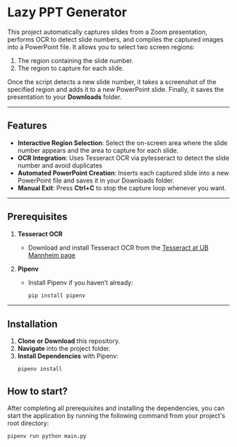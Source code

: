# Lazy PPT Generator

This project automatically captures slides from a Zoom presentation, performs OCR to detect slide numbers, and compiles the captured images into a PowerPoint file. It allows you to select two screen regions:

1. The region containing the slide number.
2. The region to capture for each slide.

Once the script detects a new slide number, it takes a screenshot of the specified region and adds it to a new PowerPoint slide. Finally, it saves the presentation to your **Downloads** folder.

---

## Features

- **Interactive Region Selection**: Select the on-screen area where the slide number appears and the area to capture for each slide.
- **OCR Integration**: Uses Tesseract OCR via pytesseract to detect the slide number and avoid duplicates
- **Automated PowerPoint Creation**: Inserts each captured slide into a new PowerPoint file and saves it in your Downloads folder.
- **Manual Exit**: Press **Ctrl+C** to stop the capture loop whenever you want.

---

## Prerequisites

1. **Tesseract OCR**

   - Download and install Tesseract OCR from the [Tesseract at UB Mannheim page](https://github.com/UB-Mannheim/tesseract/wiki)

2. **Pipenv**

   - Install Pipenv if you haven’t already:
     ```bash
     pip install pipenv
     ```

---

## Installation

1. **Clone or Download** this repository.
2. **Navigate** into the project folder.
3. **Install Dependencies** with Pipenv:
   ```bash
   pipenv install
   ```

## How to start?

After completing all prerequisites and installing the dependencies, you can start the application by running the following command from your project's root directory:

```bash
pipenv run python main.py

```
